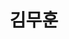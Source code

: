 ---
userid: muhun
title: 김무훈
img: https://pbs.twimg.com/profile_images/1890691474637152256/cVQp1HoN_400x400.jpg
homepage: https://muhun.kim
github: https://github.com/mu-hun
---